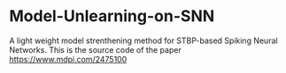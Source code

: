 # Model-Unlearning-on-SNN
A light weight model strenthening method for STBP-based Spiking Neural Networks.
This is the source code of the paper https://www.mdpi.com/2475100
